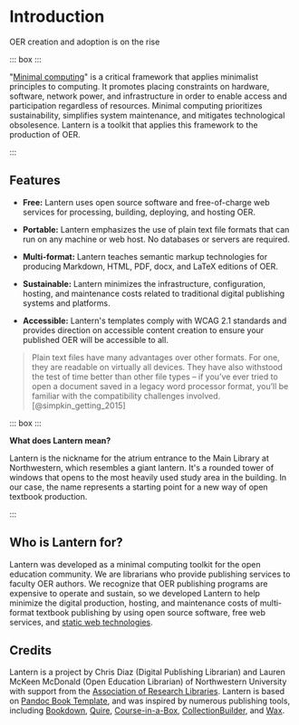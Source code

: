 # Introduction

OER creation and adoption is on the rise  

::: box :::

"[Minimal computing](https://go-dh.github.io/mincomp/about/)" is a critical framework that applies minimalist principles to computing. It promotes placing constraints on hardware, software, network power, and infrastructure in order to enable access and participation regardless of resources. Minimal computing prioritizes sustainability, simplifies system maintenance, and mitigates technological obsolesence. Lantern is a toolkit that applies this framework to the production of OER.

::: 

## Features

- **Free:** Lantern uses open source software and free-of-charge web services for processing, building, deploying, and hosting OER. 

- **Portable:** Lantern emphasizes the use of plain text file formats that can run on any machine or web host. No databases or servers are required. 

- **Multi-format:** Lantern teaches semantic markup technologies for producing Markdown, HTML, PDF, docx, and LaTeX editions of OER. 

- **Sustainable:** Lantern minimizes the infrastructure, configuration, hosting, and maintenance costs related to traditional digital publishing systems and platforms.

- **Accessible:** Lantern's templates comply with WCAG 2.1 standards and provides direction on accessible content creation to ensure your published OER will be accessible to all.


> Plain text files have many advantages over other formats. For one, they are readable on virtually all devices. They have also withstood the test of time better than other file types – if you’ve ever tried to open a document saved in a legacy word processor format, you’ll be familiar with the compatibility challenges involved. [@simpkin_getting_2015]

::: box :::

**What does Lantern mean?**

Lantern is the nickname for the atrium entrance to the Main Library at Northwestern, which resembles a giant lantern. It's a rounded tower of windows that opens to the most heavily used study area in the building. In our case, the name represents a starting point for a new way of open textbook production. 

:::

## Who is Lantern for?

Lantern was developed as a minimal computing toolkit for the open education community. We are librarians who provide publishing services to faculty OER authors. We recognize that OER publishing programs are expensive to operate and sustain, so we developed Lantern to help minimize the digital production, hosting, and maintenance costs of multi-format textbook publishing by using open source software, free web services, and [static web technologies](https://lib-static.github.io/). 

## Credits

Lantern is a project by Chris Diaz (Digital Publishing Librarian) and Lauren McKeen McDonald (Open Education Librarian) of Northwestern University with support from the [Association of Research Libraries](https://www.arl.org/). Lantern is based on [Pandoc Book Template](https://github.com/wikiti/pandoc-book-template), and was inspired by numerous publishing tools, including [Bookdown](https://bookdown.org/), [Quire](https://quire.netlify.app/), [Course-in-a-Box](https://course-in-a-box.p2pu.org/), [CollectionBuilder](https://collectionbuilder.github.io/), and [Wax](https://minicomp.github.io/wax/).
